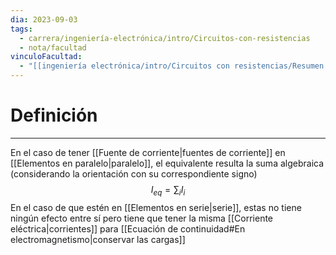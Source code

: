 ```yaml
---
dia: 2023-09-03
tags:
  - carrera/ingeniería-electrónica/intro/Circuitos-con-resistencias
  - nota/facultad
vinculoFacultad:
  - "[[ingeniería electrónica/intro/Circuitos con resistencias/Resumen.md]]"
---
```

# Definición
---
En el caso de tener [[Fuente de corriente|fuentes de corriente]] en [[Elementos en paralelo|paralelo]], el equivalente resulta la suma algebraica (considerando la orientación con su correspondiente signo) $$ I_{eq} = \sum_i I_i $$
En el caso de que estén en [[Elementos en serie|serie]], estas no tiene ningún efecto entre sí pero tiene que tener la misma [[Corriente eléctrica|corrientes]] para [[Ecuación de continuidad#En electromagnetismo|conservar las cargas]]